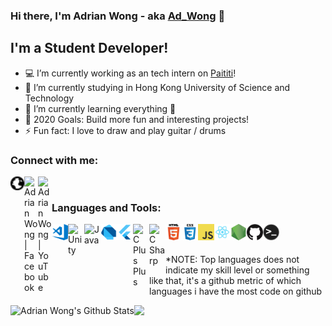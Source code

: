 ### Hi there, I'm Adrian Wong - aka [Ad_Wong][website] 👋

## I'm a Student Developer!
- 💻 I’m currently working as an tech intern on [Paititi][paititi_website]!
- 🏫 I’m currently studying in Hong Kong University of Science and Technology
- 🌱 I’m currently learning everything 🤣
- 🥅 2020 Goals: Build more fun and interesting projects!
- ⚡ Fun fact: I love to draw and play guitar / drums

### Connect with me:

[<img align="left" alt="Adrian Wong | Personal webpage" width="22px" src="https://raw.githubusercontent.com/iconic/open-iconic/master/svg/globe.svg" />][website]
[<img align="left" alt="Adrian Wong | Facebook" width="22px" src="https://cdn.jsdelivr.net/npm/simple-icons@v3/icons/facebook.svg" />][facebook]
[<img align="left" alt="Adrian Wong | YouTube" width="22px" src="https://cdn.jsdelivr.net/npm/simple-icons@v3/icons/youtube.svg" />][youtube]

<br />

### Languages and Tools:
[<img align="left" alt="Visual Studio Code" width="26px" src="https://raw.githubusercontent.com/github/explore/80688e429a7d4ef2fca1e82350fe8e3517d3494d/topics/visual-studio-code/visual-studio-code.png" />][website]
[<img align="left" alt="Unity" width="26px" src="https://cdn4.iconfinder.com/data/icons/logos-brands-5/24/unity-512.png" />][website]
[<img align="left" alt="Java" width="26px" src="https://cdn.iconscout.com/icon/free/png-512/java-43-569305.png" />][website]
[<img align="left" alt="Dart" width="26px" src="https://raw.githubusercontent.com/github/explore/80688e429a7d4ef2fca1e82350fe8e3517d3494d/topics/dart/dart.png" />][website]
[<img align="left" alt="Flutter" width="26px" src="https://raw.githubusercontent.com/github/explore/80688e429a7d4ef2fca1e82350fe8e3517d3494d/topics/flutter/flutter.png" />][website]
[<img align="left" alt="C Plus Plus" width="26px" src="https://cdn.iconscout.com/icon/free/png-256/c-plus-569563.png" />][website]
[<img align="left" alt="C Sharp" width="26px" src="https://upload.wikimedia.org/wikipedia/commons/7/7a/C_Sharp_logo.svg" />][website]
[<img align="left" alt="HTML5" width="26px" src="https://raw.githubusercontent.com/github/explore/80688e429a7d4ef2fca1e82350fe8e3517d3494d/topics/html/html.png" />][website]
[<img align="left" alt="CSS3" width="26px" src="https://raw.githubusercontent.com/github/explore/80688e429a7d4ef2fca1e82350fe8e3517d3494d/topics/css/css.png" />][website]
[<img align="left" alt="JavaScript" width="26px" src="https://raw.githubusercontent.com/github/explore/80688e429a7d4ef2fca1e82350fe8e3517d3494d/topics/javascript/javascript.png" />][website]
[<img align="left" alt="React" width="26px" src="https://raw.githubusercontent.com/github/explore/80688e429a7d4ef2fca1e82350fe8e3517d3494d/topics/react/react.png" />][website]
[<img align="left" alt="Node.js" width="26px" src="https://raw.githubusercontent.com/github/explore/80688e429a7d4ef2fca1e82350fe8e3517d3494d/topics/nodejs/nodejs.png" />][website]
[<img align="left" alt="GitHub" width="26px" src="https://raw.githubusercontent.com/github/explore/78df643247d429f6cc873026c0622819ad797942/topics/github/github.png" />][website]
[<img align="left" alt="Terminal" width="26px" src="https://raw.githubusercontent.com/github/explore/80688e429a7d4ef2fca1e82350fe8e3517d3494d/topics/terminal/terminal.png" />][website]

<br />
<br />

*NOTE: Top languages does not indicate my skill level or something like that, it's a github metric of which languages i have the most code on github

<img align="left" alt="Adrian Wong's Github Stats" src="https://github-readme-stats.vercel.app/api?username=adwonghk&show_icons=true&hide_border=true&theme=tokyonight&count_private=true&hide=prs" />

<img align="left" src="https://github-readme-stats.vercel.app/api/top-langs/?username=adwonghk&layout=compact&theme=tokyonight" />

[website]: http://chwongbx.student.ust.hk/
[youtube]: https://www.youtube.com/channel/UCIFi6blbC_eaGAqJJbDiCxA
[facebook]: https://www.facebook.com/wong.adrian.5811
[paititi_website]: https://www.paititi.app/